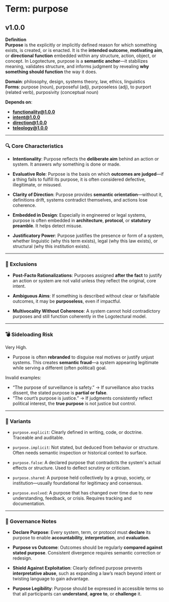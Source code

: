 # Term: purpose

## v1.0.0

**Definition**  
**Purpose** is the explicitly or implicitly defined reason for which something exists, is created, or is enacted. It is the **intended outcome**, **motivating aim**, or **directional function** embedded within any structure, action, object, or concept. In Logotecture, purpose is a **semantic anchor**—it stabilizes meaning, validates structure, and informs judgment by revealing **why something should function** the way it does.

**Domain**: philosophy, design, systems theory, law, ethics, linguistics  
**Forms**: purpose (noun), purposeful (adj), purposeless (adj), to purport (related verb), purposivity (conceptual noun)

**Depends on**:  
- **functionality@1.0.0**  
- **intent@1.0.0**  
- **direction@1.0.0**  
- **teleology@1.0.0**

---

### 🔍 Core Characteristics

- **Intentionality**: Purpose reflects the **deliberate aim** behind an action or system. It answers *why* something is done or made.

- **Evaluative Role**: Purpose is the basis on which **outcomes are judged**—if a thing fails to fulfill its purpose, it is often considered defective, illegitimate, or misused.

- **Clarity of Direction**: Purpose provides **semantic orientation**—without it, definitions drift, systems contradict themselves, and actions lose coherence.

- **Embedded in Design**: Especially in engineered or legal systems, purpose is often embedded in **architecture**, **protocol**, or **statutory preamble**. It helps detect misuse.

- **Justificatory Power**: Purpose justifies the presence or form of a system, whether linguistic (why this term exists), legal (why this law exists), or structural (why this institution exists).

---

### 🚧 Exclusions

- **Post-Facto Rationalizations**: Purposes assigned **after the fact** to justify an action or system are not valid unless they reflect the original, core intent.

- **Ambiguous Aims**: If something is described without clear or falsifiable outcomes, it may be **purposeless**, even if impactful.

- **Multivocality Without Coherence**: A system cannot hold contradictory purposes and still function coherently in the Logotectural model.

---

### 💣 Sideloading Risk

Very High.  
- Purpose is often **rebranded** to disguise real motives or justify unjust systems. This creates **semantic fraud**—a system appearing legitimate while serving a different (often political) goal.

Invalid examples:
- “The purpose of surveillance is safety.” → If surveillance also tracks dissent, the stated purpose is **partial or false**.
- “The court’s purpose is justice.” → If judgments consistently reflect political interest, the **true purpose** is not justice but control.

---

### 🔁 Variants

- `purpose.explicit`: Clearly defined in writing, code, or doctrine. Traceable and auditable.

- `purpose.implicit`: Not stated, but deduced from behavior or structure. Often needs semantic inspection or historical context to surface.

- `purpose.false`: A declared purpose that contradicts the system's actual effects or structure. Used to deflect scrutiny or criticism.

- `purpose.shared`: A purpose held collectively by a group, society, or institution—usually foundational for legitimacy and consensus.

- `purpose.evolved`: A purpose that has changed over time due to new understanding, feedback, or crisis. Requires tracking and documentation.

---

### 🔐 Governance Notes

- **Declare Purpose**: Every system, term, or protocol must **declare** its purpose to enable **accountability**, **interpretation**, and **evaluation**.

- **Purpose vs Outcome**: Outcomes should be regularly **compared against stated purpose**. Consistent divergence requires semantic correction or redesign.

- **Shield Against Exploitation**: Clearly defined purpose prevents **interpretative abuse**, such as expanding a law’s reach beyond intent or twisting language to gain advantage.

- **Purpose Legibility**: Purpose should be expressed in accessible terms so that all participants can **understand**, **agree to**, or **challenge** it.

